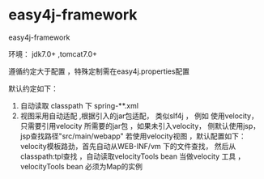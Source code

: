 # easy4j-framework
easy4j-framework

环境： jdk7.0+ ,tomcat7.0+

遵循约定大于配置 ，特殊定制需在easy4j.properties配置

默认约定如下：

1. 自动读取 classpath 下 spring-**.xml
2. 视图采用自动适配 ,根据引入的jar包适配， 类似slf4j ， 例如 使用velocity， 只需要引用velocity 所需要的jar包 ，如果未引入velocity，
侧默认使用jsp， jsp查找路径"src/main/webapp"
    若使用velocity视图 ，默认配置如下：
    velocity模板路劲，首先自动从WEB-INF/vm 下的文件查找， 然后从classpath:tpl查找 ，自动读取velocityTools bean 当做velocity 工具
，velocityTools bean 必须为Map的实例






